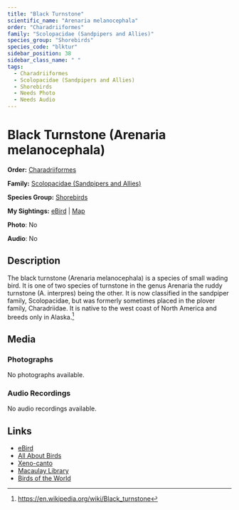 ```yaml
---
title: "Black Turnstone"
scientific_name: "Arenaria melanocephala"
order: "Charadriiformes"
family: "Scolopacidae (Sandpipers and Allies)"
species_group: "Shorebirds"
species_code: "blktur"
sidebar_position: 38
sidebar_class_name: " "
tags: 
  - Charadriiformes
  - Scolopacidae (Sandpipers and Allies)
  - Shorebirds
  - Needs Photo
  - Needs Audio
---
```


# Black Turnstone (Arenaria melanocephala)

**Order:** [Charadriiformes](/tags/charadriiformes)

**Family:** [Scolopacidae (Sandpipers and Allies)](/tags/scolopacidae-sandpipers-and-allies)

**Species Group:** [Shorebirds](/tags/shorebirds)

**My Sightings:** [eBird](https://ebird.org/lifelist?r=world&time=life&spp=blktur) | [Map](/map?species_code=blktur)

**Photo**: No 

**Audio**: No

## Description
The black turnstone (Arenaria melanocephala) is a species of small wading bird. It is one of two species of turnstone in the genus Arenaria the ruddy turnstone (A. interpres) being the other. It is now classified in the sandpiper family, Scolopacidae, but was formerly sometimes placed in the plover family, Charadriidae. It is native to the west coast of North America and breeds only in Alaska.[^1]

[^1]: https://en.wikipedia.org/wiki/Black_turnstone

## Media
### Photographs
No photographs available.

### Audio Recordings
No audio recordings available.

## Links
* [eBird](https://ebird.org/species/blktur) 
* [All About Birds](https://www.allaboutbirds.org/guide/blktur) 
* [Xeno-canto](https://www.xeno-canto.org/species/arenaria-melanocephala) 
* [Macaulay Library](https://search.macaulaylibrary.org/catalog?taxonCode=blktur&sort=rating_rank_desc)
* [Birds of the World](https://birdsoftheworld.org/bow/species/blktur)
